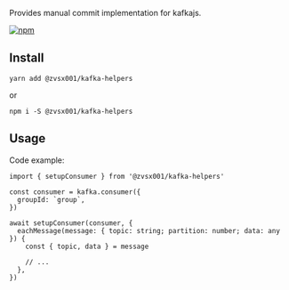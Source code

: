 
Provides manual commit implementation for kafkajs.

[![npm](https://img.shields.io/npm/v/@zvsx001/kafka-helpers)](https://www.npmjs.com/package/@zvsx001/kafka-helpers)

## Install

``yarn add @zvsx001/kafka-helpers``

or 

```npm i -S @zvsx001/kafka-helpers```


## Usage

Code example:

```tsx
import { setupConsumer } from '@zvsx001/kafka-helpers'

const consumer = kafka.consumer({
  groupId: `group`,
})

await setupConsumer(consumer, {
  eachMessage(message: { topic: string; partition: number; data: any }) {
    const { topic, data } = message

    // ...
  },
})

```
